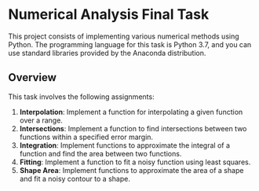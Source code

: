 # Numerical Analysis Final Task

This project consists of implementing various numerical methods using Python. The programming language for this task is Python 3.7, and you can use standard libraries provided by the Anaconda distribution.

## Overview

This task involves the following assignments:

1. **Interpolation**: Implement a function for interpolating a given function over a range.
2. **Intersections**: Implement a function to find intersections between two functions within a specified error margin.
3. **Integration**: Implement functions to approximate the integral of a function and find the area between two functions.
4. **Fitting**: Implement a function to fit a noisy function using least squares.
5. **Shape Area**: Implement functions to approximate the area of a shape and fit a noisy contour to a shape.